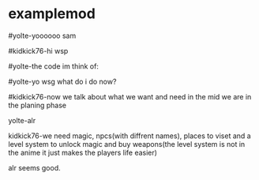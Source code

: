 # examplemod
#yolte-yoooooo sam


#kidkick76-hi wsp


#yolte-the code im think of:


#yolte-yo wsg what do i do now?


#kidkick76-now we talk about what we want and need in the mid we are in the planing phase


yolte-alr


kidkick76-we need magic, npcs(with diffrent names), places to viset and a level system to unlock magic and buy weapons(the level system is not in the anime it just makes the players life easier)


alr seems good.
